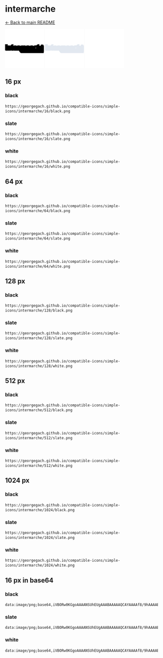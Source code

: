 # intermarche

[← Back to main README](../../README.md)


<img src="./128/black.png" width="128" alt="intermarche black icon" />
<img src="./128/slate.png" width="128" alt="intermarche slate icon" />
<img src="./128/white.png" width="128" alt="intermarche white icon" />

## 16 px

### black
```
https://georgegach.github.io/compatible-icons/simple-icons/intermarche/16/black.png
```

### slate
```
https://georgegach.github.io/compatible-icons/simple-icons/intermarche/16/slate.png
```

### white
```
https://georgegach.github.io/compatible-icons/simple-icons/intermarche/16/white.png
```

## 64 px

### black
```
https://georgegach.github.io/compatible-icons/simple-icons/intermarche/64/black.png
```

### slate
```
https://georgegach.github.io/compatible-icons/simple-icons/intermarche/64/slate.png
```

### white
```
https://georgegach.github.io/compatible-icons/simple-icons/intermarche/64/white.png
```

## 128 px

### black
```
https://georgegach.github.io/compatible-icons/simple-icons/intermarche/128/black.png
```

### slate
```
https://georgegach.github.io/compatible-icons/simple-icons/intermarche/128/slate.png
```

### white
```
https://georgegach.github.io/compatible-icons/simple-icons/intermarche/128/white.png
```

## 512 px

### black
```
https://georgegach.github.io/compatible-icons/simple-icons/intermarche/512/black.png
```

### slate
```
https://georgegach.github.io/compatible-icons/simple-icons/intermarche/512/slate.png
```

### white
```
https://georgegach.github.io/compatible-icons/simple-icons/intermarche/512/white.png
```

## 1024 px

### black
```
https://georgegach.github.io/compatible-icons/simple-icons/intermarche/1024/black.png
```

### slate
```
https://georgegach.github.io/compatible-icons/simple-icons/intermarche/1024/slate.png
```

### white
```
https://georgegach.github.io/compatible-icons/simple-icons/intermarche/1024/white.png
```

## 16 px in base64

### black
```
data:image/png;base64,iVBORw0KGgoAAAANSUhEUgAAABAAAAAQCAYAAAAf8/9hAAAABmJLR0QA/wD/AP+gvaeTAAAAbUlEQVQ4je3NIQ7CQBRF0TPQktRhmpQEj0OQ0F0hWEwX0tWUHbADBJBMzSApIBrMXPfe/3mXzP9Z4oIrTtijxA41WhQ4oMEGR3Tp7xwQf5TesXqFgCEVNyxSt062T8Tw5lChxxbPiYHHF5LM7IyLDwxJYx2n8QAAAABJRU5ErkJggg==
```

### slate
```
data:image/png;base64,iVBORw0KGgoAAAANSUhEUgAAABAAAAAQCAYAAAAf8/9hAAAABmJLR0QA/wD/AP+gvaeTAAAAjklEQVQ4je2OKw7CUBREz7xCEwQJtsBeEKyHFbAfPLtgCU1wPAOOJgTB5w6KYIqoIJgeN8n8oOf/KJ+aGrx+RiyllAt7FymVyTRWTLH3pGIWPC8pirsVla1Vgk3ICx2OZ3fcvIHLtxrI1BYl5oqcQAJNwFV7wScMWG2WnPPIw/EWa47i8fWMde/2vuc3vAArJDimkRGd2QAAAABJRU5ErkJggg==
```

### white
```
data:image/png;base64,iVBORw0KGgoAAAANSUhEUgAAABAAAAAQCAYAAAAf8/9hAAAABmJLR0QA/wD/AP+gvaeTAAAAb0lEQVQ4je3Oqw0CUQBE0fMQJDgsn14Q1EMF9IPfLuhgN0FSAQlBsCSDeUERPoJg9sor5g4D/6ck6bDFGkfsMcYJcxywwBk9Zthgh1VJki+j1xp4PGiruGCEgmktvSPlqU0maLDE7cVA/9npgd9yB/bOHGX1sN+WAAAAAElFTkSuQmCC
```

